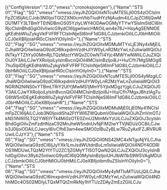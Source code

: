 [{"ConfigVersion":"2.0","vmess":"cronoksjsongen"},{"Name":"STS 01","Flag":"SG","vmess":"vmess://eyJhZGQiOiIxNTcuMTE5LjI0OS4zOCIsImFpZCI6IjAiLCJob3N0IjoiTGl2ZXN0cmVhbTIudHYzNjAudm4iLCJpZCI6IjQwMDU1MTY3LTBmYTEtNDBmOS05YzIyLWY4ODAwOGMyYTYwYSIsIm5ldCI6InRjcCIsInBhdGgiOiIvIiwicG9ydCI6IjgwIiwicHMiOiLwn4e78J+HsyAgSENNIDEgKEdhbWluZykgVklFVFRFTCIsInNjeSI6ImF1dG8iLCJzbmkiOiIiLCJ0bHMiOiIiLCJ0eXBlIjoiaHR0cCIsInYiOiIyIn0="},{"Name":"STS 02","Flag":"SG","vmess":"vmess://eyJhZGQiOiIxMDMuMTYxLjE3Ny4xMjEiLCJhaWQiOiIwIiwiaG9zdCI6IkxpdmVzdHJlYW0yLnR2MzYwLnZuIiwiaWQiOiJlNTkyYTZhYy00MmRjLTQzMzctYWQxZC0wNTI4Yjc4MWYwNWIiLCJuZXQiOiJ0Y3AiLCJwYXRoIjoiLyIsInBvcnQiOiI4MCIsInBzIjoi8J+Hu/Cfh7MgSMOgIE7hu5lpIDEgKEdhbWluZykgVklFVFRFTCIsInNjeSI6ImF1dG8iLCJzbmkiOiIiLCJ0bHMiOiIiLCJ0eXBlIjoiaHR0cCIsInYiOiIyIn0="},{"Name":"STS 03","Flag":"SG","vmess":"vmess://eyJhZGQiOiIxNTcuMTE5LjI0OS4yMzgiLCJhaWQiOiIwIiwiaG9zdCI6IkxpdmVzdHJlYW0yLnR2MzYwLnZuIiwiaWQiOiI3NGRiN2NiNS0xYTBmLTRiY2UtYjMwMS1jMmY5YjIxMDgzYjgiLCJuZXQiOiJ0Y3AiLCJwYXRoIjoiLyIsInBvcnQiOiI4MCIsInBzIjoi8J+Hu/Cfh7MgxJBhzIAgTuG6tW5nIDEgKEdhbWluZykgVklFVFRFTCIsInNjeSI6ImF1dG8iLCJzbmkiOiIiLCJ0bHMiOiIiLCJ0eXBlIjoiaHR"},{"Name":"STS 04","Flag":"SG","vmess":"vmess://eyJhZGQiOiIxMDMuMjE0LjE0Ny41NCIsImFpZCI6IjAiLCJob3N0Ijoidi5ha2FtYWl6ZWQubmV0IiwiaWQiOiJhZmVmOTJkNS1iNWI5LTQ2YWEtYTk4Mi0zOTE0ZmU2MmMxYzUiLCJuZXQiOiJ3cyIsInBhdGgiOiIvZmFzdHNzaC92MnJheW5ndnUvNjFlM2IwYTVjNDUzOC8iLCJwb3J0IjoiODAiLCJwcyI6IvCfh63wn4ewSMO0zIBuZyBLw7RuZyAxIFZJRVRURUwiLCJzY3"},{"Name":"STS 05","Flag":"SG","vmess":"vmess:\/\/eyJhZGQiOiI0NS42MC4xNTguNjYiLCJhaWQiOiIwIiwiaG9zdCI6IjJyYXk1LmJsdWUtdnBuLm1sIiwiaWQiOiI4NDY4ODRlOS1lMDUwLTQzM2YtYTU2ZC1jZGMyYTI5OTQwN2QiLCJuZXQiOiJ3cyIsInBhdGgiOiIvc3Ryb25nIiwicG9ydCI6IjQ0MyIsInBzIjoiUHJlbWl1bS9WSVAgMDUiLCJzbmkiOiIiLCJ0bHMiOiJ0bHMiLCJ0eXBlIjoibm9uZSIsInYiOiIyIn0="},{"Name":"STS 06","Flag":"SG","vmess":"vmess://eyJhZGQiOiIxMy4yMTIuMTUzLjQiLCJhaWQiOiIwIiwiaG9zdCI6ImxpdmVzdHJlYW0yLnR2MzYwLnZuIiwiaWQiOiI4NDhhMDc4OS02MDIyLTQxMTQtZmRkNy1hYTUzZDAyZmEzZGIiLCJu
